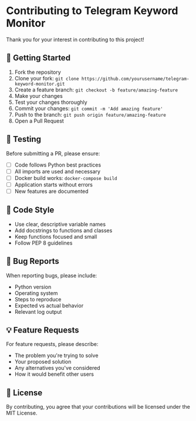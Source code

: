 # Contributing to Telegram Keyword Monitor

Thank you for your interest in contributing to this project! 

## 🚀 Getting Started

1. Fork the repository
2. Clone your fork: `git clone https://github.com/yourusername/telegram-keyword-monitor.git`
3. Create a feature branch: `git checkout -b feature/amazing-feature`
4. Make your changes
5. Test your changes thoroughly
6. Commit your changes: `git commit -m 'Add amazing feature'`
7. Push to the branch: `git push origin feature/amazing-feature`
8. Open a Pull Request

## 🧪 Testing

Before submitting a PR, please ensure:

- [ ] Code follows Python best practices
- [ ] All imports are used and necessary
- [ ] Docker build works: `docker-compose build`
- [ ] Application starts without errors
- [ ] New features are documented

## 📝 Code Style

- Use clear, descriptive variable names
- Add docstrings to functions and classes
- Keep functions focused and small
- Follow PEP 8 guidelines

## 🐛 Bug Reports

When reporting bugs, please include:

- Python version
- Operating system
- Steps to reproduce
- Expected vs actual behavior
- Relevant log output

## 💡 Feature Requests

For feature requests, please describe:

- The problem you're trying to solve
- Your proposed solution
- Any alternatives you've considered
- How it would benefit other users

## 📄 License

By contributing, you agree that your contributions will be licensed under the MIT License.